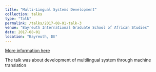 ```yaml
---
title: "Multi-Lingual Systems Development"
collection: talks
type: "Talk"
permalink: /talks/2017-08-01-talk-3
venue: "Bayreuth International Graduate School of African Studies"
date: 2017-08-01
location: "Bayreuth, DE"
---
```


[More information here](sisayie.github.io/files/Bayreuth_ML_Systems.pdf)

The talk was about development of multilingual system through machine translation
